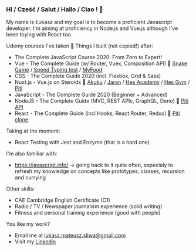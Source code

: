 ### Hi / Cześć / Salut / Hallo / Ciao ! 👋

My name is Łukasz and my goal is to become a proficient Javascript developer. I'm aiming at proficiency in Node.js and Vue.js although I've been toying with React too.

Udemy courses I've taken 🚩 Things I built (not copied!) after: 
* The Complete JavaScript Course 2020: From Zero to Expert!
* Vue - The Complete Guide (w/ Router, Vuex, Composition API) 🚩 [Snake Game](https://github.com/lsliwaradioluz/vue-snake) / [Speed Typing test](https://github.com/lsliwaradioluz/typing-speed-test) / [MyFood](https://github.com/lsliwaradioluz/myFood)
* CSS - The Complete Guide 2020 (incl. Flexbox, Grid & Sass)
* Nuxt.js - Vue.js on Steroids 🚩 [Akuku](https://github.com/lsliwaradioluz/kindergarten-website) / [Jaran](https://github.com/lsliwaradioluz/detective-website) / [Hes Academy](https://github.com/lsliwaradioluz/hes-academy) / [Hes Gym](https://github.com/lsliwaradioluz/hes-strapi) / [Piti](https://github.com/lsliwaradioluz/training-app)
* JavaScript - The Complete Guide 2020 (Beginner + Advanced)
* NodeJS - The Complete Guide (MVC, REST APIs, GraphQL, Deno) 🚩 [Piti API](https://github.com/lsliwaradioluz/training-app-API)
* React - The Complete Guide (incl Hooks, React Router, Redux) 🚩 [Piti clone](https://github.com/lsliwaradioluz/react-training-app)

Taking at the moment:
* React Testing with Jest and Enzyme (that is a hard one)

I'm also familiar with:
* https://javascript.info/ -> going back to it quite often, especialy to refresh my knowledge on concepts like prototypes, classes, recursion and currying

Other skills: 
* CAE Cambridge English Certificate (C1)
* Radio / TV / Newspaper journalism experience (solid writing)
* Fitness and personal training experience (good with people)

You like my work? 
* Email me at lukasz.mateusz.sliwa@gmail.com
* Visit my [Linkedin](https://pl.linkedin.com/in/%C5%82ukasz-%C5%9Bliwa)
